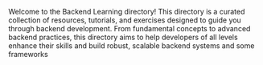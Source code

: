 Welcome to the Backend Learning directory! This directory is a curated collection of resources, tutorials, and exercises designed to guide you through backend development. From fundamental concepts to advanced backend practices, this directory aims to help developers of all levels enhance their skills and build robust, scalable backend systems and some frameworks
